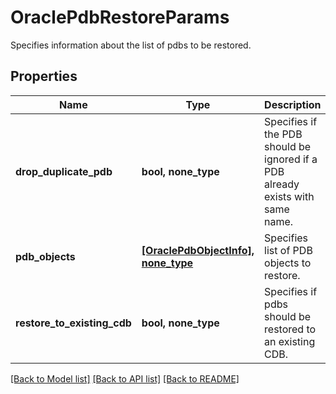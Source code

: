 # OraclePdbRestoreParams

Specifies information about the list of pdbs to be restored.

## Properties
Name | Type | Description | Notes
------------ | ------------- | ------------- | -------------
**drop_duplicate_pdb** | **bool, none_type** | Specifies if the PDB should be ignored if a PDB already exists with same name. | [optional] 
**pdb_objects** | [**[OraclePdbObjectInfo], none_type**](OraclePdbObjectInfo.md) | Specifies list of PDB objects to restore. | [optional] 
**restore_to_existing_cdb** | **bool, none_type** | Specifies if pdbs should be restored to an existing CDB. | [optional] 

[[Back to Model list]](../README.md#documentation-for-models) [[Back to API list]](../README.md#documentation-for-api-endpoints) [[Back to README]](../README.md)


